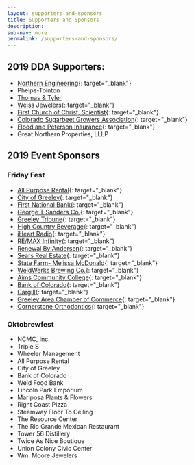 ```yaml
---
layout: supporters-and-sponsors
title: Supporters and Sponsors
description:
sub-nav: more
permalink: /supporters-and-sponsors/
---
```


## 2019 DDA Supporters:

* [Northern Engineering](http://northernengineering.com/){: target="_blank"}
* Phelps-Tointon
* [Thomas & Tyler](http://www.thomasandtyler.com/)
* [Weiss Jewelers](http://www.weissjewelers.com/){: target="_blank"}
* [First Church of Christ, Scientist](https://christiansciencecolorado.org/churches/first-church-of-christ-scientist-greeley/){: target="_blank"}
* [Colorado Sugarbeet Growers Association](https://colorado.coop/co-op/colorado-sugarbeet-growers-association/){: target="_blank"}
* [Flood and Peterson Insurance](https://floodpeterson.com/){: target="_blank"}
* Great Northern Properties, LLLP

## 2019 Event Sponsors

### Friday Fest

* [All Purpose Rental](http://www.allpurposerental.com/){: target="_blank"}
* [City of Greeley](greeleygov.com){: target="_blank"}
* [First National Bank](https://www.1stnationalbank.com/site/personal/){: target="_blank"}
* [George T Sanders Co.](https://www.gtsanders.com/){: target="_blank"}
* [Greeley Tribune](https://www.greeleytribune.com/){: target="_blank"}
* [High Country Beverage](http://highcountrybeverage.com/agegate/){: target="_blank"}
* [iHeart Radio](https://www.iheart.com/){: target="_blank"}
* [RE/MAX Infinity](https://www.remax.com/realestateofficerealtor/johnstown-co-80534-remaxinfinity-id60110251.html){: target="_blank"}
* [Renewal By Andersen](https://www.renewalbyandersen.com/){: target="_blank"}
* [Sears Real Estate](http://www.searsrealestate.com/){: target="_blank"}
* [State Farm- Melissa McDonald](https://www.statefarm.com/agent/US/CO/Greeley/Melissa-Mcdonald-ZB0KX2VV000){: target="_blank"}
* [WeldWerks Brewing Co.](https://www.weldwerksbrewing.com/){: target="_blank"}
* [Aims Community College](https://www.aims.edu/){: target="_blank"}
* [Bank of Colorado](https://www.bankofcolorado.com/){: target="_blank"}
* [Cargill](https://www.cargill.com/home){: target="_blank"}
* [Greeley Area Chamber of Commerce](https://greeleychamber.com/){: target="_blank"}
* [Cornerstone Orthodontics](https://www.facebook.com/cornerstone.orthodontics.greeley/){: target="_blank"}

### Oktobrewfest

* NCMC, Inc.
* Triple S
* Wheeler Management
* All Purpose Rental
* City of Greeley
* Bank of Colorado
* Weld Food Bank
* Lincoln Park Emporium
* Mariposa Plants & Flowers
* Right Coast Pizza
* Steamway Floor To Ceiling
* The Resource Center
* The Rio Grande Mexican Restaurant
* Tower 56 Distillery
* Twice As Nice Boutique
* Union Colony Civic Center
* Wm. Moore Jewelers